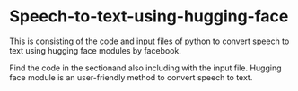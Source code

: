 # Speech-to-text-using-hugging-face
This is consisting of the code and input files of python to convert speech to text using hugging face modules by facebook.

Find the code in the sectionand also including with the input file.
Hugging face module is an user-friendly method to convert speech to text.
